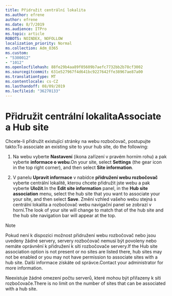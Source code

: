 ```yaml
---
title: Přidružit centrální lokalita
ms.author: efrene
author: efrene
ms.date: 8/7/2019
ms.audience: ITPro
ms.topic: article
ROBOTS: NOINDEX, NOFOLLOW
localization_priority: Normal
ms.collection: Adm_O365
ms.custom:
- "5300012"
- "1012"
ms.openlocfilehash: 88fe29b4aa89f05609b7aefc7732bb2b78cf3002
ms.sourcegitcommit: 631e527967f4d641bc9227642ffe38967ae87a00
ms.translationtype: MT
ms.contentlocale: cs-CZ
ms.lasthandoff: 08/09/2019
ms.locfileid: "36270133"
---
```

# <a name="associate-a-hub-site"></a><span data-ttu-id="512ee-102">Přidružit centrální lokalita</span><span class="sxs-lookup"><span data-stu-id="512ee-102">Associate a Hub site</span></span>

<span data-ttu-id="512ee-103">Chcete-li přidružit existující stránky na webu rozbočovač, postupujte takto:</span><span class="sxs-lookup"><span data-stu-id="512ee-103">To associate an existing site to your hub site, do the following:</span></span>
  
1. <span data-ttu-id="512ee-104">Na webu vyberte **Nastavení** (ikona zařízení v pravém horním rohu) a pak vyberte **informace o webu**.</span><span class="sxs-lookup"><span data-stu-id="512ee-104">On your site, select **Settings** (the gear icon in the top right corner), and then select **Site information**.</span></span>

2. <span data-ttu-id="512ee-105">V panelu **Upravit informace** v nabídce **přidružení webu rozbočovač** vyberte centrální lokalitě, kterou chcete přidružit jste webu a pak vyberte **Uložit**.</span><span class="sxs-lookup"><span data-stu-id="512ee-105">In the **Edit site information** panel, in the **Hub site association** menu, select the hub site that you want to associate your your site, and then select **Save**.</span></span> <span data-ttu-id="512ee-106">Změní vzhled vašeho webu stejná s centrální lokalita a rozbočovač webu navigační panel se zobrazí v horní.</span><span class="sxs-lookup"><span data-stu-id="512ee-106">The look of your site will change to match that of the hub site and the hub site navigation bar will appear at the top.</span></span>

 > [!Note]
><span data-ttu-id="512ee-107">Pokud není k dispozici možnost přidružení webu rozbočovač nebo jsou uvedeny žádné servery, servery rozbočovač nemusí být povoleny nebo nemáte oprávnění k přidružení k síti rozbočovače servery.</span><span class="sxs-lookup"><span data-stu-id="512ee-107">If the Hub site association option is not present or no sites are listed there, hub sites may not be enabled or you may not have permission to associate sites with a hub site.</span></span> <span data-ttu-id="512ee-108">Další informace získáte od správce.</span><span class="sxs-lookup"><span data-stu-id="512ee-108">Contact your administrator for more information.</span></span>
>
><span data-ttu-id="512ee-109">Neexistuje žádné omezení počtu serverů, které mohou být přiřazeny k síti rozbočovače.</span><span class="sxs-lookup"><span data-stu-id="512ee-109">There is no limit on the number of sites that can be associated with a hub site.</span></span>
  